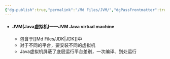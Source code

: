 ```yaml
---
{"dg-publish":true,"permalink":"/Md Files/JVM/","dgPassFrontmatter":true}
---
```


- #### JVM(Java虚拟机)——JVM Java virtual machine
	- 包含于[[Md Files/JDK\|JDK]]中 
	- 对于不同的平台，要安装不同的虚拟机
	- Java虚拟机屏蔽了底层运行平台差别，一次编译、到处运行
